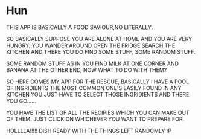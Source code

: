 # Hun


THIS APP IS BASICALLY A FOOD SAVIOUR,NO LITERALLY.

SO BASICALLY SUPPOSE YOU ARE ALONE AT HOME AND YOU ARE VERY HUNGRY,
YOU WANDER AROUND OPEN THE FRIDGE SEARCH THE KITCHEN AND THERE YOU DO FIND SOME STUFF,
SOME RANDOM STUFF.

SOME RANDOM STUFF AS IN YOU FIND MILK AT ONE CORNER AND BANANA AT THE OTHER END,
NOW WHAT TO DO WITH THEM?

SO HERE COMES MY APP FOR THE RESCUE,
BASICALLY I HAVE A POOL OF INGRIDIENTS THE MOST COMMON ONE'S EASILY FOUND IN ANY KITCHEN
YOU JUST HAVE TO SELECT THOSE INGRIDIENTS AND THERE YOU GO...... 

YOU HAVE THE LIST OF ALL THE RECIPIES WHICH YOU CAN MAKE OUT OF THEM.
JUST CLICK ON WHICHEVER YOU WANT TO PREPARE FOR.

HOLLLLA!!!!! DISH READY WITH THE THINGS LEFT RANDOMLY :P 

